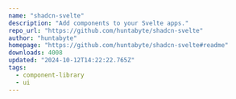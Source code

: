 ```yaml
---
name: "shadcn-svelte"
description: "Add components to your Svelte apps."
repo_url: "https://github.com/huntabyte/shadcn-svelte"
author: "huntabyte"
homepage: "https://github.com/huntabyte/shadcn-svelte#readme"
downloads: 4008
updated: "2024-10-12T14:22:22.765Z"
tags: 
  - component-library
  - ui
---
```

